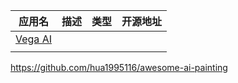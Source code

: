| 应用名                             | 描述 | 类型 | 开源地址 |
| ---------------------------------- | ---- | ---- | -------- |
| [Vega AI](https://rightbrain.art/) |      |      |          | 
|                                    |      |      |          | 

https://github.com/hua1995116/awesome-ai-painting

